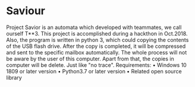 # Saviour

Project Savior is an automata which developed with teammates, we call ourself T**3. This project is accomplished during a hackthon in Oct.2018. Also, the program is written in python 3, which could copying the contents of the USB flash drive. After the copy is completed, it will be compressed and sent to the specific mailbox automatically. The whole process will not be aware by the user of this computer. Apart from that, the copies in computer will be delete. Just like "no trace".
Requirements: 
• Windows 10 1809 or later version 
• Python3.7 or later version 
• Related open source library

